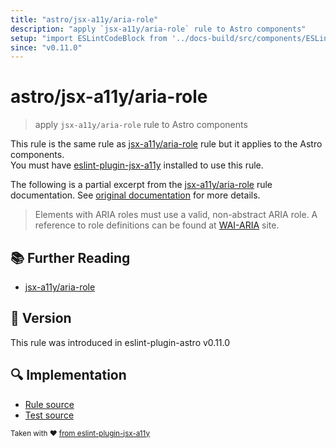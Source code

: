```yaml
---
title: "astro/jsx-a11y/aria-role"
description: "apply `jsx-a11y/aria-role` rule to Astro components"
setup: "import ESLintCodeBlock from '../docs-build/src/components/ESLintCodeBlockWrap.astro'"
since: "v0.11.0"
---
```


# astro/jsx-a11y/aria-role

> apply `jsx-a11y/aria-role` rule to Astro components

This rule is the same rule as [jsx-a11y/aria-role] rule but it applies to the Astro components.  
You must have [eslint-plugin-jsx-a11y] installed to use this rule.

[eslint-plugin-jsx-a11y]: https://github.com/jsx-eslint/eslint-plugin-jsx-a11y
[jsx-a11y/aria-role]: https://github.com/jsx-eslint/eslint-plugin-jsx-a11y/tree/HEAD/docs/rules/aria-role.md

The following is a partial excerpt from the [jsx-a11y/aria-role] rule documentation. See [original documentation][jsx-a11y/aria-role] for more details.

> Elements with ARIA roles must use a valid, non-abstract ARIA role. A reference to role definitions can be found at [WAI-ARIA](https://www.w3.org/TR/wai-aria/#role_definitions) site.

## :books: Further Reading

- [jsx-a11y/aria-role]

## :rocket: Version

This rule was introduced in eslint-plugin-astro v0.11.0

## :mag: Implementation

- [Rule source](https://github.com/ota-meshi/eslint-plugin-astro/blob/main/src/rules/jsx-a11y/aria-role.ts)
- [Test source](https://github.com/ota-meshi/eslint-plugin-astro/blob/main/tests/src/rules/jsx-a11y/aria-role.ts)

<sup>Taken with ❤️ [from eslint-plugin-jsx-a11y](https://github.com/jsx-eslint/eslint-plugin-jsx-a11y/tree/HEAD/docs/rules/aria-role.md)</sup>
